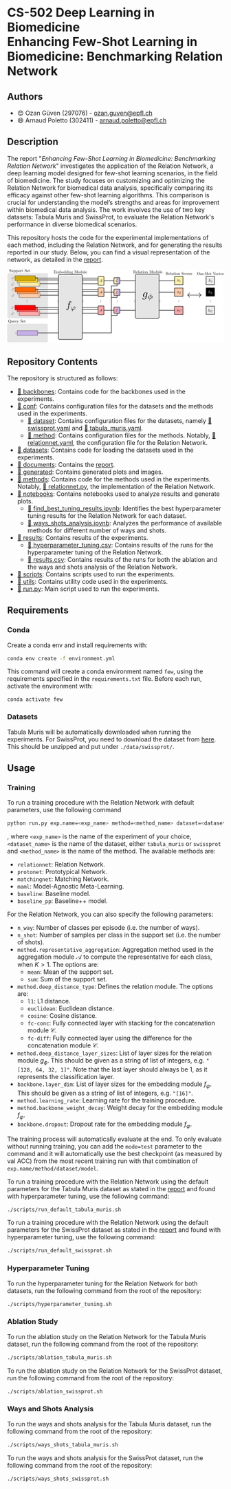 # CS-502 Deep Learning in Biomedicine </br> Enhancing Few-Shot Learning in Biomedicine: Benchmarking Relation Network

## Authors
- 😊 Ozan Güven (297076) - ozan.guven@epfl.ch <br>
- 😄 Arnaud Poletto (302411) - arnaud.poletto@epfl.ch

## Description

The report "*Enhancing Few-Shot Learning in Biomedicine: Benchmarking Relation Network*" investigates the application of the Relation Network, a deep learning model designed for few-shot learning scenarios, in the field of biomedicine. The study focuses on customizing and optimizing the Relation Network for biomedical data analysis, specifically comparing its efficacy against other few-shot learning algorithms. This comparison is crucial for understanding the model’s strengths and areas for improvement within biomedical data analysis. The work involves the use of two key datasets: Tabula Muris and SwissProt, to evaluate the Relation Network's performance in diverse biomedical scenarios.

This repository hosts the code for the experimental implementations of each method, including the Relation Network, and for generating the results reported in our study. Below, you can find a visual representation of the network, as detailed in the [report](./documents/report.pdf).

<p align="center">
    <img src="./figures/network.png" alt="Overview of the Relation Network"/>
</p>

## Repository Contents

The repository is structured as follows:

* [📁 backbones](./backbones): Contains code for the backbones used in the experiments.
* [📁 conf](./conf): Contains configuration files for the datasets and the methods used in the experiments.
    * [📁 dataset](./conf/dataset): Contains configuration files for the datasets, namely [📄 swissprot.yaml](./conf/dataset/swissprot.yaml) and [📄 tabula_muris.yaml](./conf/dataset/tabula_muris.yaml).
    * [📁 method](./conf/method): Contains configuration files for the methods. Notably, [📄 relationnet.yaml](./conf/method/relationnet.yaml), the configuration file for the Relation Network.
* [📁 datasets](./datasets): Contains code for loading the datasets used in the experiments.
* [📁 documents](./documents): Contains the [report](./documents/report.pdf).
* [📁 generated](./generated): Contains generated plots and images.
* [📁 methods](./methods): Contains code for the methods used in the experiments. Notably, [📄 relationnet.py](./methods/relationnet.py), the implementation of the Relation Network.
* [📁 notebooks](./notebooks): Contains notebooks used to analyze results and generate plots.
    * [📄 find_best_tuning_results.ipynb](./notebooks/find_best_tuning_results.ipynb): Identifies the best hyperparameter tuning results for the Relation Network for each dataset.
    * [📄 ways_shots_analysis.ipynb](./notebooks/ways_shots_analysis.ipynb): Analyzes the performance of available methods for different number of ways and shots.
* [📁 results](./results): Contains results of the experiments.
    * [📄 hyperparameter_tuning.csv](./results/hyperparameter_tuning.csv): Contains results of the runs for the hyperparameter tuning of the Relation Network.
    * [📄 results.csv](./results/results.csv): Contains results of the runs for both the ablation and the ways and shots analysis of the Relation Network.
* [📁 scripts](./scripts): Contains scripts used to run the experiments.
* [📁 utils](./utils): Contains utility code used in the experiments.
* [📄 run.py](./run.py): Main script used to run the experiments.

## Requirements

### Conda
Create a conda env and install requirements with:
```bash	
conda env create -f environment.yml
```
This command will create a conda environment named `few`, using the requirements specified in the `requirements.txt` file.
Before each run, activate the environment with:

```
conda activate few
```

### Datasets

Tabula Muris will be automatically downloaded when running the experiments. For SwissProt, you need to download the dataset from [here](https://drive.google.com/drive/u/0/folders/1IlyK9_utaiNjlS8RbIXn1aMQ_5vcUy5P). This should be unzipped and put under `./data/swissprot/`.

## Usage

### Training

To run a training procedure with the Relation Network with default parameters, use the following command

```bash
python run.py exp.name=<exp_name> method=<method_name> dataset=<dataset_name>
```
, where `<exp_name>` is the name of the experiment of your choice, `<dataset_name>` is the name of the dataset, either `tabula_muris` or `swissprot` and `<method_name>` is the name of the method. The available methods are:
- `relationnet`: Relation Network.
- `protonet`: Prototypical Network.
- `matchingnet`: Matching Network.
- `maml`: Model-Agnostic Meta-Learning.
- `baseline`: Baseline model.
- `baseline_pp`: Baseline++ model.

For the Relation Network, you can also specify the following parameters:
- `n_way`: Number of classes per episode (i.e. the number of ways).
- `n_shot`: Number of samples per class in the support set (i.e. the number of shots).
- `method.representative_aggregation`: Aggregation method used in the aggregation module $\mathcal{A}$ to compute the representative for each class, when $K > 1$. The options are:
    - `mean`: Mean of the support set.
    - `sum`: Sum of the support set.
- `method.deep_distance_type`: Defines the relation module. The options are:
    - `l1`: L1 distance.
    - `euclidean`: Euclidean distance.
    - `cosine`: Cosine distance.
    - `fc-conc`: Fully connected layer with stacking for the concatenation module $\mathcal{C}$.
    - `fc-diff`: Fully connected layer using the difference for the concatenation module $\mathcal{C}$.
- `method.deep_distance_layer_sizes`: List of layer sizes for the relation module $g_\phi$. This should be given as a string of list of integers, e.g. `"[128, 64, 32, 1]"`. Note that the last layer should always be $1$, as it represents the classification layer.
- `backbone.layer_dim`: List of layer sizes for the embedding module $f_\varphi$. This should be given as a string of list of integers, e.g. `"[16]"`.
- `method.learning_rate`: Learning rate for the training procedure.
- `method.backbone_weight_decay`: Weight decay for the embedding module $f_\varphi$.
- `backbone.dropout`: Dropout rate for the embedding module $f_\varphi$.

The training process will automatically evaluate at the end. To only evaluate without running training, you can add the `mode=test` parameter to the command and it will automatically use the best checkpoint (as measured by val ACC) from the most recent training run with that combination of `exp.name/method/dataset/model`.

To run a training procedure with the Relation Network using the default parameters for the Tabula Muris dataset as stated in the [report](./documents/report.pdf) and found with hyperparameter tuning, use the following command:
```bash
./scripts/run_default_tabula_muris.sh
```

To run a training procedure with the Relation Network using the default parameters for the SwissProt dataset as stated in the [report](./documents/report.pdf) and found with hyperparameter tuning, use the following command:
```bash
./scripts/run_default_swissprot.sh
```

### Hyperparameter Tuning

To run the hyperparameter tuning for the Relation Network for both datasets, run the following command from the root of the repository:

```bash
./scripts/hyperparameter_tuning.sh
```

### Ablation Study

To run the ablation study on the Relation Network for the Tabula Muris dataset, run the following command from the root of the repository:

```bash
./scripts/ablation_tabula_muris.sh
```

To run the ablation study on the Relation Network for the SwissProt dataset, run the following command from the root of the repository:

```bash
./scripts/ablation_swissprot.sh
```

### Ways and Shots Analysis

To run the ways and shots analysis for the Tabula Muris dataset, run the following command from the root of the repository:

```bash
./scripts/ways_shots_tabula_muris.sh
```

To run the ways and shots analysis for the SwissProt dataset, run the following command from the root of the repository:
```bash
./scripts/ways_shots_swissprot.sh
```